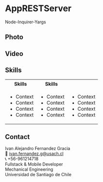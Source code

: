 # AppRESTServer

Node-Inquirer-Yargs

## Photo


## Video 


<!-- Tech -->
## Skills
<table>
  <tbody>
    <tr>
      <th align="center">Skills</th>
      <th align="center">Skills</th>      
    </tr>
        <td>
        <ul>
          <li>Context</li>
          <li>Context</li>
          <li>Context</li>
          <li>Context</li>
        </ul>
      </td>    
        <td>
        <ul>
          <li>Context</li>
          <li>Context</li>
          <li>Context</li>
          <li>Context</li>
        </ul>
      </td>
        <td>
        <ul>
          <li>Context</li>
          <li>Context</li>
          <li>Context</li>
          <li>Context</li>
        </ul>
      </td>
  </tbody>
</table>


<!-- CONTACT -->
## Contact
Ivan Alejandro Fernandez Gracia  
:email: ivan.fernandez.g@usach.cl  
:telephone_receiver: +56-961214718  
Fullstack & Mobile Developer  
Mechanical Engineering  
Universidad de Santiago de Chile
